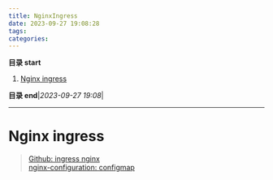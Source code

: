 ```yaml
---
title: NginxIngress
date: 2023-09-27 19:08:28
tags: 
categories: 
---
```


**目录 start**

1. [Nginx ingress](#nginx-ingress)

**目录 end**|_2023-09-27 19:08_|
****************************************
# Nginx ingress
> [Github: ingress nginx](https://github.com/kubernetes/ingress-nginx)  
> [nginx-configuration: configmap](https://kubernetes.github.io/ingress-nginx/user-guide/nginx-configuration/configmap/)  

